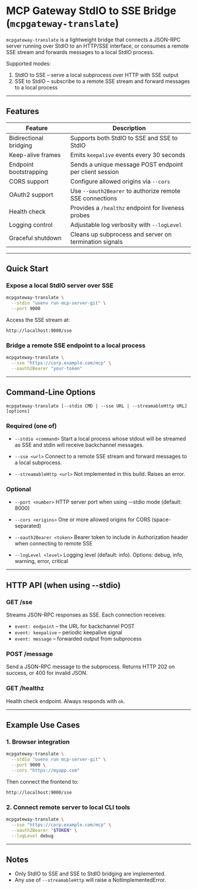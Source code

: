 # MCP Gateway StdIO to SSE Bridge (`mcpgateway-translate`)

`mcpgateway-translate` is a lightweight bridge that connects a JSON-RPC server
running over StdIO to an HTTP/SSE interface, or consumes a remote SSE stream
and forwards messages to a local StdIO process.

Supported modes:

1. StdIO to SSE – serve a local subprocess over HTTP with SSE output
2. SSE to StdIO – subscribe to a remote SSE stream and forward messages to a local process

---

## Features

| Feature | Description |
|---------|-------------|
| Bidirectional bridging | Supports both StdIO to SSE and SSE to StdIO |
| Keep-alive frames | Emits `keepalive` events every 30 seconds |
| Endpoint bootstrapping | Sends a unique message POST endpoint per client session |
| CORS support | Configure allowed origins via `--cors` |
| OAuth2 support | Use `--oauth2Bearer` to authorize remote SSE connections |
| Health check | Provides a `/healthz` endpoint for liveness probes |
| Logging control | Adjustable log verbosity with `--logLevel` |
| Graceful shutdown | Cleans up subprocess and server on termination signals |

---

## Quick Start

### Expose a local StdIO server over SSE

```bash
mcpgateway-translate \
  --stdio "uvenv run mcp-server-git" \
  --port 9000
```

Access the SSE stream at:

```
http://localhost:9000/sse
```

### Bridge a remote SSE endpoint to a local process

```bash
mcpgateway-translate \
  --sse "https://corp.example.com/mcp" \
  --oauth2Bearer "your-token"
```

---

## Command-Line Options

```
mcpgateway-translate [--stdio CMD | --sse URL | --streamableHttp URL] [options]
```

### Required (one of)

* `--stdio <command>`
  Start a local process whose stdout will be streamed as SSE and stdin will receive backchannel messages.

* `--sse <url>`
  Connect to a remote SSE stream and forward messages to a local subprocess.

* `--streamableHttp <url>`
  Not implemented in this build. Raises an error.

### Optional

* `--port <number>`
  HTTP server port when using --stdio mode (default: 8000)

* `--cors <origins>`
  One or more allowed origins for CORS (space-separated)

* `--oauth2Bearer <token>`
  Bearer token to include in Authorization header when connecting to remote SSE

* `--logLevel <level>`
  Logging level (default: info). Options: debug, info, warning, error, critical

---

## HTTP API (when using --stdio)

### GET /sse

Streams JSON-RPC responses as SSE. Each connection receives:

* `event: endpoint` – the URL for backchannel POST
* `event: keepalive` – periodic keepalive signal
* `event: message` – forwarded output from subprocess

### POST /message

Send a JSON-RPC message to the subprocess. Returns HTTP 202 on success, or 400 for invalid JSON.

### GET /healthz

Health check endpoint. Always responds with `ok`.

---

## Example Use Cases

### 1. Browser integration

```bash
mcpgateway-translate \
  --stdio "uvenv run mcp-server-git" \
  --port 9000 \
  --cors "https://myapp.com"
```

Then connect the frontend to:

```
http://localhost:9000/sse
```

### 2. Connect remote server to local CLI tools

```bash
mcpgateway-translate \
  --sse "https://corp.example.com/mcp" \
  --oauth2Bearer "$TOKEN" \
  --logLevel debug
```

---

## Notes

* Only StdIO to SSE and SSE to StdIO bridging are implemented.
* Any use of `--streamableHttp` will raise a NotImplementedError.
